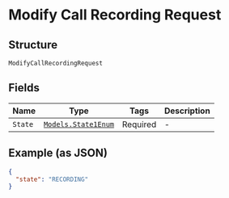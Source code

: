 
# Modify Call Recording Request

## Structure

`ModifyCallRecordingRequest`

## Fields

| Name | Type | Tags | Description |
|  --- | --- | --- | --- |
| `State` | [`Models.State1Enum`](/doc/Voice/models/state-1-enum.md) | Required | - |

## Example (as JSON)

```json
{
  "state": "RECORDING"
}
```

